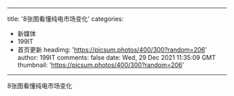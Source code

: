 
---
title: '8张图看懂纯电市场变化'
categories: 
 - 新媒体
 - 199IT
 - 首页更新
headimg: 'https://picsum.photos/400/300?random=206'
author: 199IT
comments: false
date: Wed, 29 Dec 2021 11:35:09 GMT
thumbnail: 'https://picsum.photos/400/300?random=206'
---

<div>   
8张图看懂纯电市场变化  
</div>
            